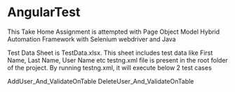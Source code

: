 # AngularTest

This Take Home Assignment is attempted with Page Object Model Hybrid Automation Framework with Selenium webdriver and Java

Test Data Sheet is TestData.xlsx. This sheet includes test data like First Name, Last Name, User Name etc testng.xml file is present in the root folder of the project. By running testng.xml, it will execute below 2 test cases

AddUser_And_ValidateOnTable
DeleteUser_And_ValidateOnTable

